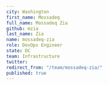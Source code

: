 ```yaml
---
city: Washington
first_name: Mossadeq
full_name: Mossadeq Zia
github: mzia
last_name: Zia
name: mossadeq-zia
role: DevOps Engineer
state: DC
team: Infrastructure
twitter: 
redirect_from: "/team/mossadeq-zia/"
published: true
---
```


